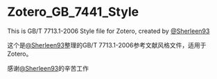 # Zotero_GB_7441_Style
This is GB/T 7713.1-2006 Style file for Zotero, created by [@Sherleen93](https://github.com/Sherleen93)

这个是[@Sherleen93](https://github.com/Sherleen93)整理的GB/T 7713.1-2006参考文献风格文件，适用于Zotero。

感谢[@Sherleen93](https://github.com/Sherleen93)的辛苦工作
